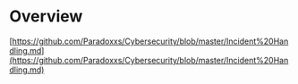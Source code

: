 # Overview

[https://github.com/Paradoxxs/Cybersecurity/blob/master/Incident%20Handling.md](https://github.com/Paradoxxs/Cybersecurity/blob/master/Incident%20Handling.md)
